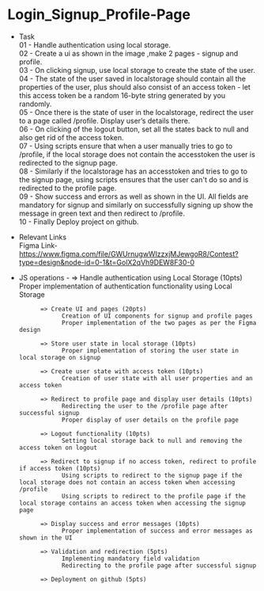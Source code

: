 # Login_Signup_Profile-Page

* Task    
            01 - Handle authentication using local storage.    
            02 - Create a ui as shown in the image ,make 2 pages - signup and profile.    
            03 - On clicking signup, use local storage to create the state of the user.    
            04 - The state of the user saved in localstorage should contain all the properties of the user, plus should also consist of an access token - let this access token be a random 16-byte string generated by you randomly.    
            05 - Once there is the state of user in the localstorage, redirect the user to a page called /profile. Display user’s details there.    
            06 - On clicking of the logout button, set all the states back to null and also get rid of the access token.    
            07 - Using scripts ensure that when a user manually tries to go to /profile, if the local storage does not contain the accesstoken the user is redirected to the signup page.    
            08 - Similarly if the localstorage has an accesstoken and tries to go to the signup page, using scripts ensures that the user can't do so and is redirected to the profile page.    
            09 - Show success and errors as well as shown in the UI. All fields are mandatory for signup and similarly on successfully signing up show the message in green text and then redirect to /profile.    
            10 - Finally Deploy project on github.    

* Relevant Links     
Figma Link- https://www.figma.com/file/GWUrnugwWlzzxjMJewgoR8/Contest?type=design&node-id=0-1&t=GolX2qVh9DEW8F30-0

* JS operations -
            => Handle authentication using Local Storage (10pts)    
                  Proper implementation of authentication functionality using Local Storage    
                  
            => Create UI and pages (20pts)    
                  Creation of UI components for signup and profile pages    
                  Proper implementation of the two pages as per the Figma design    
                  
            => Store user state in local storage (10pts)    
                  Proper implementation of storing the user state in local storage on signup    
                  
            => Create user state with access token (10pts)    
                  Creation of user state with all user properties and an access token
                  
            => Redirect to profile page and display user details (10pts)    
                  Redirecting the user to the /profile page after successful signup    
                  Proper display of user details on the profile page
                  
            => Logout functionality (10pts)    
                  Setting local storage back to null and removing the access token on logout
                  
            => Redirect to signup if no access token, redirect to profile if access token (10pts)    
                  Using scripts to redirect to the signup page if the local storage does not contain an access token when accessing /profile    
                  Using scripts to redirect to the profile page if the local storage contains an access token when accessing the signup page
                  
            => Display success and error messages (10pts)    
                  Proper implementation of success and error messages as shown in the UI
                  
            => Validation and redirection (5pts)    
                  Implementing mandatory field validation    
                  Redirecting to the profile page after successful signup
                  
            => Deployment on github (5pts)
